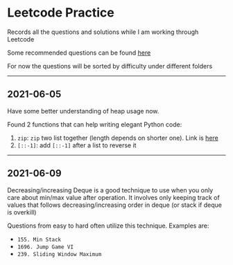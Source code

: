 # Leetcode Practice

Records all the questions and solutions while I am working through Leetcode

Some recommended questions can be found [here](https://github.com/diqing-SHU/leetcode-practice/blob/master/index.md)

For now the questions will be sorted by difficulty under different folders

---

## 2021-06-05

Have some better understanding of heap usage now.

Found 2 functions that can help writing elegant Python code:

1. `zip`: `zip` two list together (length depends on shorter one). Link is [here](https://www.w3schools.com/python/ref_func_zip.asp)
2. `[::-1]`: add `[::-1]` after a list to reverse it

---

## 2021-06-09

Decreasing/increasing Deque is a good technique to use when you only care about min/max value after operation. It involves only keeping track of values that follows decreasing/increasing order in deque (or stack if deque is overkill)

Questions from easy to hard often utilize this technique. Examples are:

- `155. Min Stack`
- `1696. Jump Game VI`
- `239. Sliding Window Maximum`
